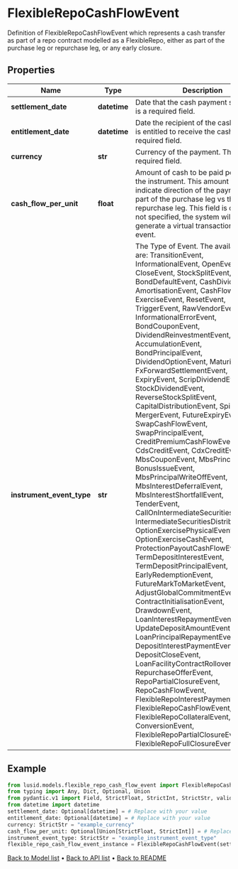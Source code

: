 # FlexibleRepoCashFlowEvent

Definition of FlexibleRepoCashFlowEvent which represents a cash transfer as part of a repo contract modelled as a FlexibleRepo, either as part of the purchase leg or repurchase leg, or any early closure.
## Properties
Name | Type | Description | Notes
------------ | ------------- | ------------- | -------------
**settlement_date** | **datetime** | Date that the cash payment settles. This is a required field. | [optional] 
**entitlement_date** | **datetime** | Date the recipient of the cash payment is entitled to receive the cash. This is a required field. | [optional] 
**currency** | **str** | Currency of the payment. This is a required field. | 
**cash_flow_per_unit** | **float** | Amount of cash to be paid per unit of the instrument. This amount is signed to indicate direction of the payment, i.e. as part of the purchase leg vs the repurchase leg. This field is optional. If not specified, the system will not generate a virtual transaction for this event. | [optional] 
**instrument_event_type** | **str** | The Type of Event. The available values are: TransitionEvent, InformationalEvent, OpenEvent, CloseEvent, StockSplitEvent, BondDefaultEvent, CashDividendEvent, AmortisationEvent, CashFlowEvent, ExerciseEvent, ResetEvent, TriggerEvent, RawVendorEvent, InformationalErrorEvent, BondCouponEvent, DividendReinvestmentEvent, AccumulationEvent, BondPrincipalEvent, DividendOptionEvent, MaturityEvent, FxForwardSettlementEvent, ExpiryEvent, ScripDividendEvent, StockDividendEvent, ReverseStockSplitEvent, CapitalDistributionEvent, SpinOffEvent, MergerEvent, FutureExpiryEvent, SwapCashFlowEvent, SwapPrincipalEvent, CreditPremiumCashFlowEvent, CdsCreditEvent, CdxCreditEvent, MbsCouponEvent, MbsPrincipalEvent, BonusIssueEvent, MbsPrincipalWriteOffEvent, MbsInterestDeferralEvent, MbsInterestShortfallEvent, TenderEvent, CallOnIntermediateSecuritiesEvent, IntermediateSecuritiesDistributionEvent, OptionExercisePhysicalEvent, OptionExerciseCashEvent, ProtectionPayoutCashFlowEvent, TermDepositInterestEvent, TermDepositPrincipalEvent, EarlyRedemptionEvent, FutureMarkToMarketEvent, AdjustGlobalCommitmentEvent, ContractInitialisationEvent, DrawdownEvent, LoanInterestRepaymentEvent, UpdateDepositAmountEvent, LoanPrincipalRepaymentEvent, DepositInterestPaymentEvent, DepositCloseEvent, LoanFacilityContractRolloverEvent, RepurchaseOfferEvent, RepoPartialClosureEvent, RepoCashFlowEvent, FlexibleRepoInterestPaymentEvent, FlexibleRepoCashFlowEvent, FlexibleRepoCollateralEvent, ConversionEvent, FlexibleRepoPartialClosureEvent, FlexibleRepoFullClosureEvent | 
## Example

```python
from lusid.models.flexible_repo_cash_flow_event import FlexibleRepoCashFlowEvent
from typing import Any, Dict, Optional, Union
from pydantic.v1 import Field, StrictFloat, StrictInt, StrictStr, validator
from datetime import datetime
settlement_date: Optional[datetime] = # Replace with your value
entitlement_date: Optional[datetime] = # Replace with your value
currency: StrictStr = "example_currency"
cash_flow_per_unit: Optional[Union[StrictFloat, StrictInt]] = # Replace with your value
instrument_event_type: StrictStr = "example_instrument_event_type"
flexible_repo_cash_flow_event_instance = FlexibleRepoCashFlowEvent(settlement_date=settlement_date, entitlement_date=entitlement_date, currency=currency, cash_flow_per_unit=cash_flow_per_unit, instrument_event_type=instrument_event_type)

```

[Back to Model list](../README.md#documentation-for-models) &#8226; [Back to API list](../README.md#documentation-for-api-endpoints) &#8226; [Back to README](../README.md)

